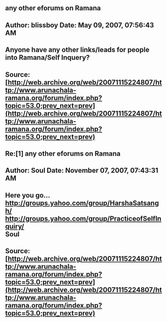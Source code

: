 ## any other eforums on Ramana  
Author: blissboy            Date: May 09, 2007, 07:56:43 AM  
---  
Anyone have any other links/leads for people into Ramana/Self Inquery?
 ---  
Source:[http://web.archive.org/web/20071115224807/http://www.arunachala-ramana.org/forum/index.php?topic=53.0;prev_next=prev](http://web.archive.org/web/20071115224807/http://www.arunachala-ramana.org/forum/index.php?topic=53.0;prev_next=prev)   
---  

## Re:[1] any other eforums on Ramana  
Author: Soul                Date: November 07, 2007, 07:43:31 AM  
---  
Here you go...   
http://groups.yahoo.com/group/HarshaSatsangh/   
http://groups.yahoo.com/group/PracticeofSelfInquiry/   
Soul
 ---  
Source:[http://web.archive.org/web/20071115224807/http://www.arunachala-ramana.org/forum/index.php?topic=53.0;prev_next=prev](http://web.archive.org/web/20071115224807/http://www.arunachala-ramana.org/forum/index.php?topic=53.0;prev_next=prev)   
---  

